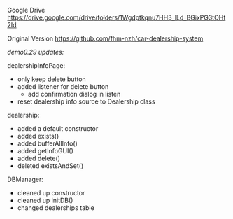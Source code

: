 Google Drive
https://drive.google.com/drive/folders/1Wgdptkqnu7HH3_lLd_BGixPG3tOHt2Id

Original Version
https://github.com/fhm-nzh/car-dealership-system

*demo0.29 updates:*

dealershipInfoPage:
  - only keep delete button
  - added listener for delete button
      - add confirmation dialog in listen
  - reset dealership info source to Dealership class

dealership:
  - added a default constructor
  - added exists()
  - added bufferAllInfo()
  - added getInfoGUI()
  - added delete()
  - deleted existsAndSet()

DBManager:
  - cleaned up constructor
  - cleaned up initDB()
  - changed dealerships table
